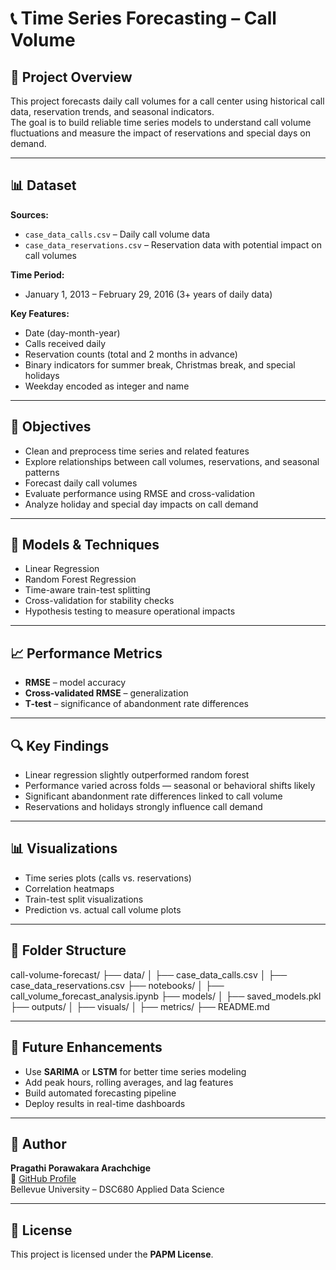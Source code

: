 # 📞 Time Series Forecasting – Call Volume

## 📌 Project Overview
This project forecasts daily call volumes for a call center using historical call data, reservation trends, and seasonal indicators.  
The goal is to build reliable time series models to understand call volume fluctuations and measure the impact of reservations and special days on demand.

---

## 📊 Dataset

**Sources:**
- `case_data_calls.csv` – Daily call volume data
- `case_data_reservations.csv` – Reservation data with potential impact on call volumes

**Time Period:**
- January 1, 2013 – February 29, 2016 (3+ years of daily data)

**Key Features:**
- Date (day-month-year)
- Calls received daily
- Reservation counts (total and 2 months in advance)
- Binary indicators for summer break, Christmas break, and special holidays
- Weekday encoded as integer and name

---

## 🎯 Objectives
- Clean and preprocess time series and related features
- Explore relationships between call volumes, reservations, and seasonal patterns
- Forecast daily call volumes
- Evaluate performance using RMSE and cross-validation
- Analyze holiday and special day impacts on call demand

---

## 🧠 Models & Techniques
- Linear Regression
- Random Forest Regression
- Time-aware train-test splitting
- Cross-validation for stability checks
- Hypothesis testing to measure operational impacts

---

## 📈 Performance Metrics
- **RMSE** – model accuracy
- **Cross-validated RMSE** – generalization
- **T-test** – significance of abandonment rate differences

---

## 🔍 Key Findings
- Linear regression slightly outperformed random forest
- Performance varied across folds — seasonal or behavioral shifts likely
- Significant abandonment rate differences linked to call volume
- Reservations and holidays strongly influence call demand

---

## 📊 Visualizations
- Time series plots (calls vs. reservations)
- Correlation heatmaps
- Train-test split visualizations
- Prediction vs. actual call volume plots

---

## 📂 Folder Structure
call-volume-forecast/
├── data/
│ ├── case_data_calls.csv
│ ├── case_data_reservations.csv
├── notebooks/
│ ├── call_volume_forecast_analysis.ipynb
├── models/
│ ├── saved_models.pkl
├── outputs/
│ ├── visuals/
│ ├── metrics/
├── README.md

---

## 🔮 Future Enhancements
- Use **SARIMA** or **LSTM** for better time series modeling
- Add peak hours, rolling averages, and lag features
- Build automated forecasting pipeline
- Deploy results in real-time dashboards

---

## 👤 Author
**Pragathi Porawakara Arachchige**  
📎 [GitHub Profile](https://github.com/PragathiM007)  
Bellevue University – DSC680 Applied Data Science

---

## 📜 License
This project is licensed under the **PAPM License**.
